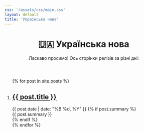 ```yaml
---
css: '/assets/css/main.css'
layout: default
title: 'Українська нова'
---
```


<main class="main-content">
  <header>
    <h1>🇺🇦 Українська нова</h1>
    <p>Ласкаво просимо! Ось сторінки релізів за різні дні:</p>
  </header>
  <section aria-label="Список релізів">
    <ol class="release-list">
      {% for post in site.posts %}
        <li>
          <article>
            <h2>
              <a href="{{ post.url | relative_url }}">{{ post.title }}</a>
            </h2>
            <time datetime="{{ post.date | date_to_xmlschema }}">
              {{ post.date | date: "%B %d, %Y" }}
            </time>
            {% if post.summary %}
              <div class="summary">{{ post.summary }}</div>
            {% endif %}
          </article>
        </li>
      {% endfor %}
    </ol>
  </section>
</main>
